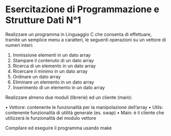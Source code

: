 # Esercitazione di Programmazione e Strutture Dati N°1

Realizzare un programma in Linguaggio C che consenta di effettuare, tramite un semplice menu a caratteri, le seguenti operazioni su un vettore di numeri interi:

1. Immissione elementi in un dato array
2. Stampare il contenuto di un dato array
3. Ricerca di un elemento in un dato array
4. Ricercare il minimo in un dato array
5. Ordinare un dato array
6. Eliminare un elemento in un dato array
7. Inserimento di un elemento in un dato array

Realizzare almeno due moduli (librerie) ed un cliente (main):

• Vettore: contenente le funzionalità per la manipolazione dell’array
• Utils: contenente funzionalità di utilità generale (es. swap)
• Main: è il cliente che utilizzerà le funzionalità del modulo vettore

Compilare ed eseguire il programma usando make
